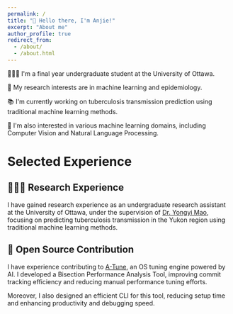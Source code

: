 ```yaml
---
permalink: /
title: "👋 Hello there, I'm Anjie!"
excerpt: "About me"
author_profile: true
redirect_from: 
  - /about/
  - /about.html
---
```


🧑🏻‍💻 I'm a final year undergraduate student at the University of Ottawa.

🔬 My research interests are in machine learning and epidemiology.

📚 I'm currently working on tuberculosis transmission prediction using traditional machine learning methods.

🥰 I'm also interested in various machine learning domains, including Computer Vision and Natural Language Processing.

# Selected Experience
## 👨🏻‍🔬 Research Experience
I have gained research experience as an undergraduate research assistant at the University of Ottawa, under the supervision of [Dr. Yongyi Mao](https://www.eecs.uottawa.ca/~yymao/), focusing on predicting tuberculosis transmission in the Yukon region using traditional machine learning methods.

## 🤖 Open Source Contribution
I have experience contributing to [A-Tune](https://gitee.com/openeuler/A-Tune), an OS tuning engine powered by AI. I developed a Bisection Performance Analysis Tool, improving commit tracking efficiency and reducing manual performance tuning efforts.

Moreover, I also designed an efficient CLI for this tool, reducing setup time and enhancing productivity and debugging speed.